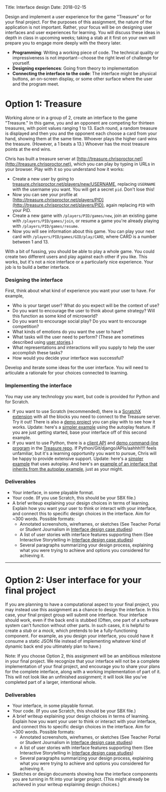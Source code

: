 Title: Interface design
Date: 2018-02-15

Design and implement a user experience for the game "Treasure" or for your final project. For the purposes of this assignment, 
the nature of the application is not important. Rather, your focus will be on designing user interfaces and 
user experiences for learning. You will discuss these ideas in depth in class in upcoming weeks; taking a stab at it first
on your own will prepare you to engage more deeply with the theory later.

- **Programming**: Writing a working piece of code. The technical quality or impressiveness is not important--choose the right level of challenge for yourself.
- **Designing experiences**: Going from theory to implementation
- **Connecting the interface to the code**: The interface might be physical buttons, an on-screen display, or some other surface where the user and the program meet.

# Option 1: Treasure

Working alone or in a group of 2, create an interface to the game "Treasure." In this game, you and an opponent are competing for thirteen treasures, with point values ranging 1 to 13. 
Each round, a random treasure is displayed and then you and the opponent each choose a card from your hand, showing them at the same time. Whoever plays the higher card wins the treasure. 
(However, a 1 beats a 13.) Whoever has the most treasure points at the end wins. 

Chris has built a treasure server at [http://treasure.chrisproctor.net](http://treasure.chrisproctor.net), which you can play by typing in URLs in your browser. Play with it so you understand
how it works:

- Create a new user by going to [treasure.chrisproctor.net/players/new/USERNAME](http://treasure.chrisproctor.net/players/new/USERNAME), replacing `USERNAME` with the username you want. You will get a 
  secret `pid`. Don't lose this!
- Now you can see your profile at [http://treasure.chrisproctor.net/players/PID](http://treasure.chrisproctor.net/players/PID), again replacing `PID` with your PID.
- Create a new game with `/players/PID/games/new`, join an existing game with `/players/PID/games/join`, or resume a game you're already playing with `/players/PID/games/resume`. 
- Now you will see information about this game. You can play your next card with `/players/PID/games/GID/play/CARD`, where CARD is a number between 1 and 13. 

With a bit of fussing, you should be able to play a whole game. You could create two different users and play against each other if you like. This works, but it's not a nice interface or a particularly 
nice experience. Your job is to build a better interface. 


### Designing the interface

First, think about what kind of experience you want your user to have. For example, 

- Who is your target user? What do you expect will be the context of use?
- Do you want to encourage the user to think about game strategy? Will this function as some kind of microworld? 
- Do you want to encourage social play? Do you want to encourage competition?
- What kinds of emotions do you want the user to have?
- What tasks will the user need to perform? (These are sometimes described using [user stories](https://en.wikipedia.org/wiki/User_story).) 
- What representations and interactions will you supply to help the user accomplish these tasks?
- How would you decide your interface was successful?

Develop and iterate some ideas for the user interface. You will need to articulate a rationale for your choices connected to learning.

### Implementing the interface
You may use any technology you want, but code is provided for Python and for Scratch. 

- If you want to use Scratch (recommended), there is a [ScratchX extension](http://scratchx.org/?url=https://cproctor.github.io/treasure/extension.js#scratch) with all the blocks you need to connect to the Treasure server. Try it out! There is also a [demo project](http://scratchx.org/?url=https://cproctor.github.io/treasure/extension.js&url=https://cproctor.github.io/treasure/treasure.sbx#scratch) you can play with to see how it works. Update: here's a [simpler example](http://scratchx.org/?url=https://cproctor.github.io/treasure/treasure_autoplay.sbx#scratch) using the autoplay feature. If you are just getting started, base your interface off of this second example.
- If you want to use Python, there is a [client API](https://github.com/cproctor/treasure/blob/master/treasure/api.py) and [demo command-line program](https://github.com/cproctor/treasure/blob/master/treasure/client.py) in the [Treasure repo](https://github.com/cproctor/treasure). If Python/Git/django/APIs/aahhh!!!! feels unfamiliar, but it's a learning opportunity you want to pursue, Chris will be happy to provide extensive support. Update: here's a [simpler example](https://github.com/cproctor/treasure/blob/master/treasure/client_autoplay.py) that uses autoplay. And here's an [example of an interface that inherits from the autoplay example](https://github.com/cproctor/treasure/blob/master/treasure/example_client.py), just as your might. 

### Deliverables

- Your interface, in some playable format.
- Your code. (If you use Scratch, this should be your SBX file.)
- A brief writeup explaining your design choices in terms of learning. Explain how you want your user to think or interact with your interface, and connect this to specific design choices in the interface. Aim for ~300 words. Possible formats:
    - Annotated screenshots, wireframes, or sketches (See Teacher Portal or Student Journalism in [Interface design case studies]({filename}/modules/interface.md))
    - A list of user stories with interface features supporting them (See Interactive Storytelling in [Interface design case studies]({filename}/modules/interface.md))
    - Several paragraphs summarizing your design process, explaining what you were trying to achieve and options you considered for achieving it. 

---
# Option 2: User interface for your final project

If you are planning to have a computational aspect to your final project, you may instead use this assignment as a chance to design the interface. In this case, your 
final project group will submit one interface. Your interface should work, even if the back end is stubbed (Often, one part of a software system can't function without other parts. In such cases,
it is helpful to create a *stub* or a *mock*, which pretends to be a fully-functioning component. For example, as you design your interface, you could have it consume a static JSON file instead of implementing
whatever kind of dynamic back end you ultimately plan to have.) 

Note: If you choose Option 2, this assignment will be an ambitious milestone in your final project. We recognize that your interface will not be a complete implementation of your final project, and encourage you to 
share your plans for the complete interface, along with a working implementation of part of it. This will not look like an unfinished assignment; it will look like you've completed part of a larger, intentional whole. 

### Deliverables

- Your interface, in some playable format.
- Your code. (If you use Scratch, this should be your SBX file.)
- A brief writeup explaining your design choices in terms of learning. Explain how you want your user to think or interact with your interface, and connect this to specific design choices in the interface. Aim for ~300 words. Possible formats:
    - Annotated screenshots, wireframes, or sketches (See Teacher Portal or Student Journalism in [Interface design case studies]({filename}/modules/interface.md))
    - A list of user stories with interface features supporting them (See Interactive Storytelling in [Interface design case studies]({filename}/modules/interface.md))
    - Several paragraphs summarizing your design process, explaining what you were trying to achieve and options you considered for achieving it. 
- Sketches or design documents showing how the interface components you are turning in fit into your larger project. (This might already be achieved in your writeup explaining design choices.)






